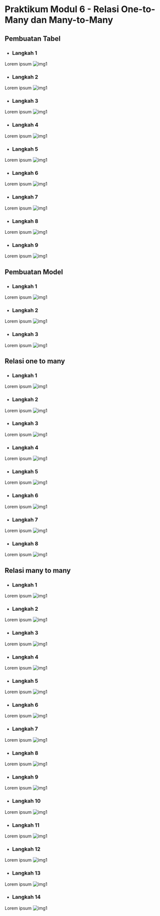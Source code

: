 # Praktikum Modul 6 - Relasi One-to-Many dan Many-to-Many

## Pembuatan Tabel
* ### Langkah 1
Lorem ipsum
![img1](../screenshot/6-2.png)
* ### Langkah 2
Lorem ipsum
![img1](../screenshot/6-2.png)
* ### Langkah 3
Lorem ipsum
![img1](../screenshot/6-2.png)
* ### Langkah 4
Lorem ipsum
![img1](../screenshot/6-2.png)
* ### Langkah 5
Lorem ipsum
![img1](../screenshot/6-2.png)
* ### Langkah 6
Lorem ipsum
![img1](../screenshot/6-2.png)
* ### Langkah 7
Lorem ipsum
![img1](../screenshot/6-2.png)
* ### Langkah 8
Lorem ipsum
![img1](../screenshot/6-2.png)
* ### Langkah 9
Lorem ipsum
![img1](../screenshot/6-2.png)

## Pembuatan Model
* ### Langkah 1
Lorem ipsum
![img1](../screenshot/6-2.png)
* ### Langkah 2
Lorem ipsum
![img1](../screenshot/6-2.png)
* ### Langkah 3
Lorem ipsum
![img1](../screenshot/6-2.png)

## Relasi one to many
* ### Langkah 1
Lorem ipsum
![img1](../screenshot/6-2.png)
* ### Langkah 2
Lorem ipsum
![img1](../screenshot/6-2.png)
* ### Langkah 3
Lorem ipsum
![img1](../screenshot/6-2.png)
* ### Langkah 4
Lorem ipsum
![img1](../screenshot/6-2.png)
* ### Langkah 5
Lorem ipsum
![img1](../screenshot/6-2.png)
* ### Langkah 6
Lorem ipsum
![img1](../screenshot/6-2.png)
* ### Langkah 7
Lorem ipsum
![img1](../screenshot/6-2.png)
* ### Langkah 8
Lorem ipsum
![img1](../screenshot/6-2.png)

## Relasi many to many
* ### Langkah 1
Lorem ipsum
![img1](../screenshot/6-2.png)
* ### Langkah 2
Lorem ipsum
![img1](../screenshot/6-2.png)
* ### Langkah 3
Lorem ipsum
![img1](../screenshot/6-2.png)
* ### Langkah 4
Lorem ipsum
![img1](../screenshot/6-2.png)
* ### Langkah 5
Lorem ipsum
![img1](../screenshot/6-2.png)
* ### Langkah 6
Lorem ipsum
![img1](../screenshot/6-2.png)
* ### Langkah 7
Lorem ipsum
![img1](../screenshot/6-2.png)
* ### Langkah 8
Lorem ipsum
![img1](../screenshot/6-2.png)
* ### Langkah 9
Lorem ipsum
![img1](../screenshot/6-2.png)
* ### Langkah 10
Lorem ipsum
![img1](../screenshot/6-2.png)
* ### Langkah 11
Lorem ipsum
![img1](../screenshot/6-2.png)
* ### Langkah 12
Lorem ipsum
![img1](../screenshot/6-2.png)
* ### Langkah 13
Lorem ipsum
![img1](../screenshot/6-2.png)
* ### Langkah 14
Lorem ipsum
![img1](../screenshot/6-2.png)
